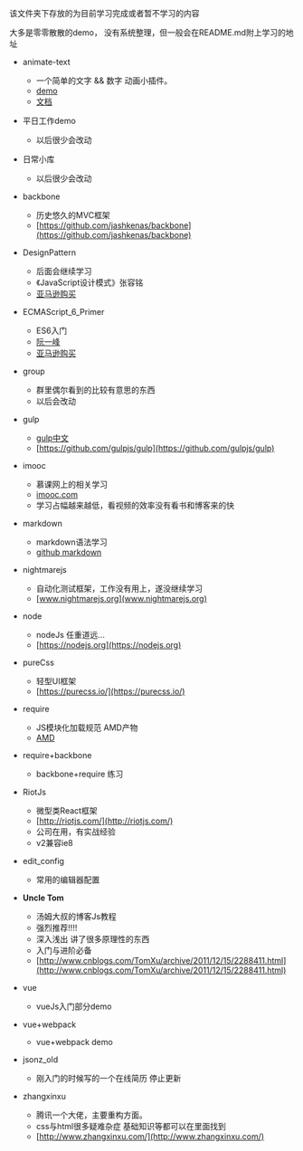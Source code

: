 该文件夹下存放的为目前学习完成或者暂不学习的内容

大多是零零散散的demo， 没有系统整理，但一般会在README.md附上学习的地址

- animate-text
	- 一个简单的文字 && 数字 动画小插件。
	- [demo](https://jsonz1993.github.io/demo/animate-text/index.html)
	- [文档](https://jsonz1993.github.io/2017/04/animate-text/)

- 平日工作demo
	- 以后很少会改动

- 日常小库 
	- 以后很少会改动

- backbone
	- 历史悠久的MVC框架
	- [https://github.com/jashkenas/backbone](https://github.com/jashkenas/backbone)

- DesignPattern
	- 后面会继续学习
	- 《JavaScript设计模式》张容铭
	- [亚马逊购买](https://www.amazon.cn/%E5%9B%BE%E4%B9%A6/dp/B013HO6DNS/ref=sr_1_1?ie=UTF8&qid=1490937378&sr=8-1&keywords=javascript%E8%AE%BE%E8%AE%A1%E6%A8%A1%E5%BC%8F)

- ECMAScript_6_Primer
	- ES6入门
	- [阮一峰](http://es6.ruanyifeng.com/#README)
	- [亚马逊购买](https://www.amazon.cn/%E5%9B%BE%E4%B9%A6/dp/B01A18WWAG/ref=sr_1_1?ie=UTF8&qid=1490937483&sr=8-1&keywords=Es6)

- group
	- 群里偶尔看到的比较有意思的东西
	- 以后会改动

- gulp
	- [gulp中文](http://www.gulpjs.com.cn/)
	- [https://github.com/gulpjs/gulp](https://github.com/gulpjs/gulp)

- imooc
	- 慕课网上的相关学习
	- [imooc.com](imooc.com)
	- 学习占幅越来越低，看视频的效率没有看书和博客来的快

- markdown
	- markdown语法学习
	- [github markdown](https://guides.github.com/features/mastering-markdown/)

- nightmarejs
	- 自动化测试框架，工作没有用上，遂没继续学习
	- [www.nightmarejs.org](www.nightmarejs.org)

- node
	- nodeJs 任重道远...
	- [https://nodejs.org](https://nodejs.org)

- pureCss
	- 轻型UI框架
	- [https://purecss.io/](https://purecss.io/)

- require
	- JS模块化加载规范 AMD产物
	- [AMD](https://github.com/amdjs/amdjs-api/wiki/AMD)

- require+backbone
	- backbone+require 练习

- RiotJs
	- 微型类React框架
	- [http://riotjs.com/](http://riotjs.com/)
	- 公司在用，有实战经验
	- v2兼容ie8

- edit_config
	- 常用的编辑器配置

- **Uncle Tom**
	- 汤姆大叔的博客Js教程
	- 强烈推荐!!!!
	- 深入浅出 讲了很多原理性的东西
	- 入门与进阶必备
	- [http://www.cnblogs.com/TomXu/archive/2011/12/15/2288411.html](http://www.cnblogs.com/TomXu/archive/2011/12/15/2288411.html)

- vue
	- vueJs入门部分demo

- vue+webpack
	- vue+webpack demo

- jsonz_old
	-  刚入门的时候写的一个在线简历 停止更新

- zhangxinxu
	- 腾讯一个大佬，主要重构方面。
	- css与html很多疑难杂症 基础知识等都可以在里面找到
	- [http://www.zhangxinxu.com/](http://www.zhangxinxu.com/)